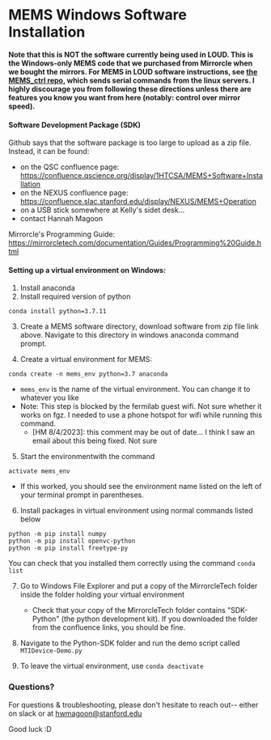 # MEMS Windows Software Installation

**Note that this is NOT the software currently being used in LOUD.  This is the Windows-only MEMS code that we purchased from Mirrorcle when we bought the mirrors.  For MEMS in LOUD software instructions, see [the MEMS_ctrl repo](https://github.com/CosmiQuantum/MEMS_Ctrl), which sends serial commands from the linux servers.  I highly discourage you from following these directions unless there are features you know you want from here (notably: control over mirror speed).**

#### Software Development Package (SDK)
Github says that the software package is too large to upload as a zip file.  Instead, it can be found:
* on the QSC confluence page: https://confluence.qscience.org/display/1HTCSA/MEMS+Software+Installation
* on the NEXUS confluence page:  https://confluence.slac.stanford.edu/display/NEXUS/MEMS+Operation
* on a USB stick somewhere at Kelly's sidet desk...
* contact Hannah Magoon

Mirrorcle's Programming Guide: https://mirrorcletech.com/documentation/Guides/Programming%20Guide.html

#### Setting up a virtual environment on Windows:

1. Install anaconda
2. Install required version of python
```
conda install python=3.7.11
```
3. Create a MEMS software directory, download software from zip file link above.  Navigate to this directory in windows anaconda command prompt.

4. Create a virtual environment for MEMS:
```
conda create -n mems_env python=3.7 anaconda
```
* ``mems_env`` is the name of the virtual environment. You can change it to whatever you like
* Note: This step is blocked by the fermilab guest wifi. Not sure whether it works on fgz.  I needed to use a phone hotspot for wifi while running this command.
  * [HM 8/4/2023]: this comment may be out of date... I think I saw an email about this being fixed. Not sure
  
5. Start the environmentwith the command
```
activate mems_env
```
* If this worked, you should see the environment name listed on the left of your terminal prompt in parentheses.

6. Install packages in virtual environment using normal commands listed below
```
python -m pip install numpy
python -m pip install openvc-python
python -m pip install freetype-py
```
You can check that you installed them correctly using the command ``conda list``

7. Go to Windows File Explorer and put a copy of the MirrorcleTech folder inside the folder holding your virtual environment
    * Check that your copy of the MirrorcleTech folder contains "SDK-Python" (the python development kit). If you downloaded the folder from the confluence links, you should be fine.

8. Navigate to the Python-SDK folder and run the demo script called ``MTIDevice-Demo.py``

9. To leave the virtual environment, use ``conda deactivate``

### Questions?
For questions & troubleshooting, please don't hesitate to reach out-- either on slack or at hwmagoon@stanford.edu

Good luck :D

